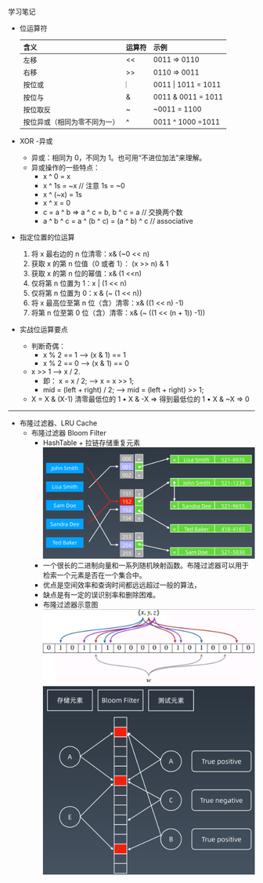 学习笔记
- 位运算符

    | 含义 | 运算符 | 示例 |
    | ---- |-------|-----|
    |左移  | <<    | 0011 => 0110  |
    |右移  | \>>    | 0110 => 0011 |
    |按位或 |  ︳   | 0011 &#124; 1011 = 1011  |
    |按位与  | & | 0011 & 0011 = 1011 | 
    |按位取反 | ~ | ~0011 = 1100
    |按位异或（相同为零不同为一）| ^ |0011 ^ 1000 =1011
- XOR -异或
    - 异或：相同为 0，不同为 1。也可用“不进位加法”来理解。
    - 异或操作的一些特点：
        - x ^ 0 = x
        - x ^ 1s = ~x // 注意 1s = ~0
        - x ^ (~x) = 1s
        - x ^ x = 0
        - c = a ^ b => a ^ c = b, b ^ c = a // 交换两个数
        - a ^ b ^ c = a ^ (b ^ c) = (a ^ b) ^ c // associative
- 指定位置的位运算
     1. 将 x 最右边的 n 位清零：x& (~0 << n)
     2. 获取 x 的第 n 位值（0 或者 1）： (x >> n) & 1
     3. 获取 x 的第 n 位的幂值：x& (1 <<n)
     4. 仅将第 n 位置为 1：x | (1 << n)
     5. 仅将第 n 位置为 0：x & (~ (1 << n))
     6. 将 x 最高位至第 n 位（含）清零：x& ((1 << n) -1)
     7. 将第 n 位至第 0 位（含）清零：x& (~ ((1 << (n + 1)) -1))
- 实战位运算要点
    - 判断奇偶：
        - x % 2 == 1 —> (x & 1) == 1
        - x % 2 == 0 —> (x & 1) == 0
    - x >> 1 —> x / 2. 
        - 即： x = x / 2; —> x = x >> 1;
        - mid = (left + right) / 2; —> mid = (left + right) >> 1;
    - X = X & (X-1) 清零最低位的 1 • X & -X => 得到最低位的 1 • X & ~X => 0

--------------------------
- 布隆过滤器、LRU Cache
    - 布隆过滤器 Bloom Filter
        - HashTable + 拉链存储重复元素
        ![Bloom_Filter](Bloom_Filter.png)
        - 一个很长的二进制向量和一系列随机映射函数。布隆过滤器可以用于检索一个元素是否在一个集合中。 
        - 优点是空间效率和查询时间都远远超过一般的算法， 
        - 缺点是有一定的误识别率和删除困难。
        - 布隆过滤器示意图
            ![Bloom_Filter](Bloom_Filter_1.png)
            ![Bloom_Filter](Bloom_Filter_2.png)